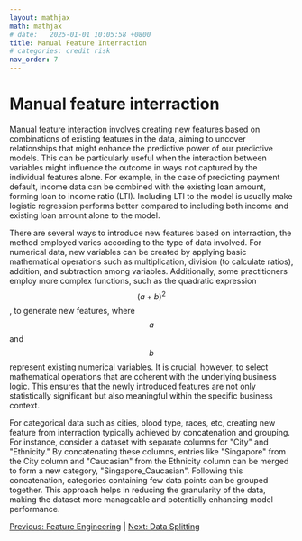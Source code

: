 ```yaml
---
layout: mathjax
math: mathjax
# date:   2025-01-01 10:05:58 +0800
title: Manual Feature Interraction
# categories: credit risk
nav_order: 7
---
```


# Manual feature interraction
Manual feature interaction involves creating new features based on combinations of existing features in the data, aiming to uncover relationships that might enhance the predictive power of our predictive models. This can be particularly useful when the interaction between variables might influence the outcome in ways not captured by the individual features alone. For example, in the case of predicting payment default, income data can be combined with the existing loan amount, forming loan to income ratio (LTI). Including LTI to the model is usually make logistic regression performs better compared to including both income and existing loan amount alone to the model. 

There are several ways to introduce new features based on interraction, the method employed varies according to the type of data involved. For numerical data, new variables can be created by applying basic mathematical operations such as multiplication, division (to calculate ratios), addition, and subtraction among variables. Additionally, some practitioners employ more complex functions, such as the quadratic expression $$(a+b)^2$$, to generate new features, where $$a$$ and $$b$$ represent existing numerical variables. It is crucial, however, to select mathematical operations that are coherent with the underlying business logic. This ensures that the newly introduced features are not only statistically significant but also meaningful within the specific business context.

For categorical data such as cities, blood type, races, etc, creating new feature from interraction typically achieved by concatenation and grouping. For instance, consider a dataset with separate columns for "City" and "Ethnicity." By concatenating these columns, entries like "Singapore" from the City column and "Caucasian" from the Ethnicity column can be merged to form a new category, "Singapore_Caucasian". Following this concatenation, categories containing few data points can be grouped together. This approach helps in reducing the granularity of the data, making the dataset more manageable and potentially enhancing model performance.

[Previous: Feature Engineering](./feature-engineering.md) | [Next: Data Splitting](./data-splitting.md)